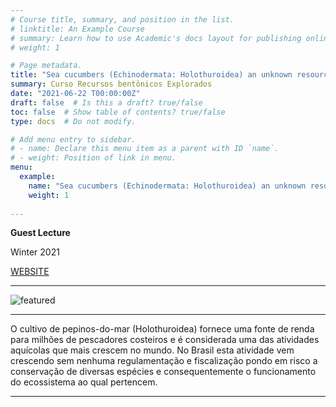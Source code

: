 ```yaml
---
# Course title, summary, and position in the list.
# linktitle: An Example Course
# summary: Learn how to use Academic's docs layout for publishing online courses, software documentation, and tutorials.
# weight: 1

# Page metadata.
title: "Sea cucumbers (Echinodermata: Holothuroidea) an unknown resource in Brazil: Illegal fisheries, and farming"
summary: Curso Recursos bentônicos Explorados
date: "2021-06-22 T00:00:00Z"
draft: false  # Is this a draft? true/false
toc: false  # Show table of contents? true/false
type: docs  # Do not modify.

# Add menu entry to sidebar.
# - name: Declare this menu item as a parent with ID `name`.
# - weight: Position of link in menu.
menu:
  example:
    name: "Sea cucumbers (Echinodermata: Holothuroidea) an unknown resource in Brazil: Illegal fisheries, and farming"
    weight: 1
    
---
```


**Guest Lecture**

Winter 2021

[WEBSITE](https://www.unespar.edu.br/)


---

![featured](https://user-images.githubusercontent.com/83780390/123008108-af9d3900-d390-11eb-8a22-955fac254dc6.png)

---
O cultivo de pepinos-do-mar (Holothuroidea) fornece uma fonte de renda para milhões de pescadores costeiros e é considerada uma das atividades aquícolas que mais crescem no mundo.
No Brasil esta atividade vem crescendo sem nenhuma regulamentação e fiscalização pondo em risco a conservação de diversas espécies e consequentemente o funcionamento do ecossistema ao qual pertencem.

 
---
